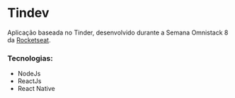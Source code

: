 # Tindev

Aplicação baseada no Tinder, desenvolvido durante a Semana Omnistack 8 da [Rocketseat](https://github.com/Rocketseat).

### Tecnologias:
- NodeJs
- ReactJs
- React Native
